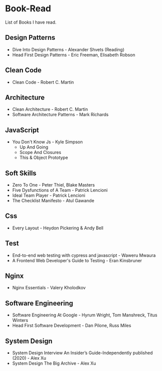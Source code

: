 # Book-Read
List of Books I have read.

## Design Patterns
  - Dive Into Design Patterns - Alexander Shvets (Reading)
  - Head First Design Patterns - Eric Freeman, Elisabeth Robson

## Clean Code
  - Clean Code - Robert C. Martin

## Architecture
  - Clean Architecture - Robert C. Martin
  - Software Architecture Patterns - Mark Richards

## JavaScript
  - You Don't Know Js - Kyle Simpson
    - Up And Going
    - Scope And Closures
    - This & Object Prototype

## Soft Skills
  - Zero To One - Peter Thiel, Blake Masters
  - Five Dysfunctions of A Team - Patrick Lencioni
  - Ideal Team Player - Patrick Lencioni
  - The Checklist Manifesto - Atul Gawande

## Css
- Every Layout - Heydon Pickering & Andy Bell

## Test
- End-to-end web testing with cypress and javascript - Waweru Mwaura
- A Frontend Web Developer's Guide to Testing - Eran Kinsbruner

## Nginx
- Nginx Essentials - Valery Kholodkov

## Software Engineering
- Software Engineering At Google - Hyrum Wright, Tom Manshreck, Titus Winters
- Head First Software Development - Dan Pilone, Russ Miles

## System Design 
- System Design Interview An Insider’s Guide-Independently published (2020) - Alex Xu
- System Design The Big Archive - Alex Xu

